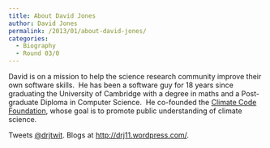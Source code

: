 ```yaml
---
title: About David Jones
author: David Jones
permalink: /2013/01/about-david-jones/
categories:
  - Biography
  - Round 03/0
---
```

David is on a mission to help the science research community improve their own software skills.  He has been a software guy for 18 years since graduating the University of Cambridge with a degree in maths and a Post-graduate Diploma in Computer Science.  He co-founded the [Climate Code Foundation][1], whose goal is to promote public understanding of climate science.

Tweets [@drjtwit][2]. Blogs at <http://drj11.wordpress.com/>.

 [1]: http://climatecode.org/
 [2]: https://twitter.com/drjtwit
